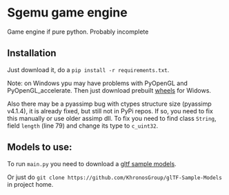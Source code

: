 # Sgemu game engine
Game engine if pure python. Probably incomplete

## Installation
Just download it, do a `pip install -r requirements.txt`.

Note: on Windows ypu may have problems with PyOpenGL and PyOpenGL_accelerate. Then just download prebuilt [wheels](www.lfd.uci.edu/~gohlke/pythonlibs) for Widows.

Also there may be a pyassimp bug with ctypes structure size (pyassimp v4.1.4), it is already fixed, but still not in PyPi repos. If so, you need to fix this manually or use older assimp dll.
To fix you need to find class `String`, field `length` (line 79) and change its type to `c_uint32`.

## Models to use:
To run `main.py` you need to download a [gltf sample models](github.com/KhronosGroup/glTF-Sample-Models).

Or just do `git clone https://github.com/KhronosGroup/glTF-Sample-Models` in project home.